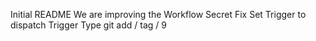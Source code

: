Initial README
We are improving the Workflow
Secret Fix
Set Trigger to dispatch
Trigger Type
git add / tag / 9